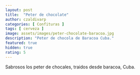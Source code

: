 ```yaml
---
layout: post
title:  "Peter de chocolate"
author: czaldivarp
categories: [ Confituras ]
tags: [ cerveza ]
image: assets/images/peter-chocolate-baracoa.jpg
description: "Peter de chocola de Baracoa Cuba."
featured: true
hidden: true
rating: 5
---
```


Sabrosos los peter de chocales, traidos desde baracoa, Cuba.